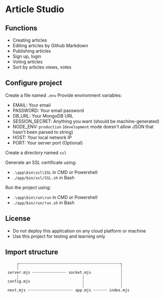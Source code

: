 # Article Studio

## Functions
- Creating articles
- Editing articles by Github Markdown
- Publishing articles
- Sign up, login
- Voting articles
- Sort by articles views, votes

## Configure project
Create a file named `.env`
Provide environment variables:
- EMAIL: Your email
- PASSWORD: Your email password
- DB_URL: Your MongoDB URL
- SESSION_SECRET: Anything you want (should be machine-generated)
- NODE_ENV: `production` (`development` mode doesn't allow JSON that hasn't been parsed to string)
- HOST: Your local network IP
- PORT: Your server port (Optional)

Create a directory named `ssl`

Generate an SSL certificate using:
- `.\app\bin\ssl\SSL` in CMD or Powershell
- `./app/bin/ssl/SSL.sh` in Bash

Run the project using:
- `.\app\bin\run\run` in CMD or Powershell
- `./app/bin/run/run.sh` in Bash

## License
- Do not deploy this application on any cloud platform or machine
- Use this project for testing and learning only

## Import structure
```
     ╭┈┈┈┈┈┈┈┈┈┈┈┈┈┈┈┈┈┈┈┈┈┈┈┈┈┈┈┈┈┈┈┈┈┈┈┈┈┈┈┈┈┈┈┈┈╮
     ┊                                             ┊
 server.mjs ┈┈┈┈┈┈┈┈┈┈┈┈┈┈┈ socket.mjs             ┊
     ┊                            ┊                ┊
 config.mjs                       ┊                ┊
                                  ┊                ┊
 next.mjs ┈┈┈┈┈┈┈┈┈┈┈┈┈┈┈┈┈┈┈┈ app.mjs ┈┈┈┈┈┈ index.mjs
```
